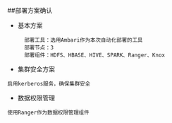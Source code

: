 ##部署方案确认

- 基本方案
        
        部署工具：选用Ambari作为本次自动化部署的工具
        部署节点：3
        部署组件：HDFS、HBASE、HIVE、SPARK、Ranger、Knox
    
- 集群安全方案

`启用kerberos服务，确保集群安全`

- 数据权限管理

`使用Ranger作为数据权限管理组件`